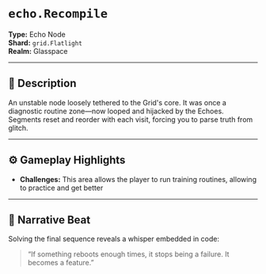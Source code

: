 # `echo.Recompile`

**Type:** Echo Node  
**Shard:** `grid.Flatlight`  
**Realm:** Glasspace

---

## 🧾 Description

An unstable node loosely tethered to the Grid's core. It was once a diagnostic routine zone—now looped and hijacked by the Echoes. Segments reset and reorder with each visit, forcing you to parse truth from glitch.

---

## ⚙️ Gameplay Highlights

- **Challenges:** This area allows the player to run training routines, allowing to practice and get better

---

## 🧠 Narrative Beat

Solving the final sequence reveals a whisper embedded in code:

> “If something reboots enough times, it stops being a failure. It becomes a feature.”
